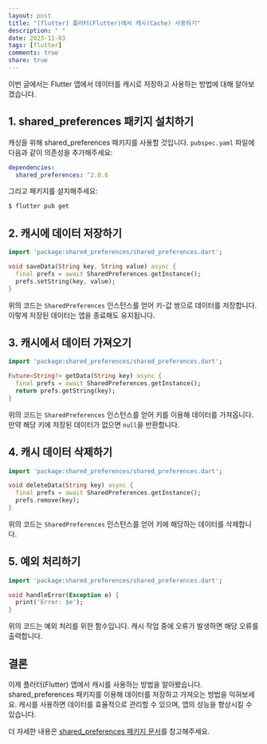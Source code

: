 ```yaml
---
layout: post
title: "[flutter] 플러터(Flutter)에서 캐시(Cache) 사용하기"
description: " "
date: 2023-11-03
tags: [flutter]
comments: true
share: true
---
```


이번 글에서는 Flutter 앱에서 데이터를 캐시로 저장하고 사용하는 방법에 대해 알아보겠습니다.

## 1. shared_preferences 패키지 설치하기

캐싱을 위해 shared_preferences 패키지를 사용할 것입니다. `pubspec.yaml` 파일에 다음과 같이 의존성을 추가해주세요:

```yaml
dependencies:
  shared_preferences: ^2.0.6
```

그리고 패키지를 설치해주세요:

```bash
$ flutter pub get
```

## 2. 캐시에 데이터 저장하기

```dart
import 'package:shared_preferences/shared_preferences.dart';

void saveData(String key, String value) async {
  final prefs = await SharedPreferences.getInstance();
  prefs.setString(key, value);
}
```

위의 코드는 `SharedPreferences` 인스턴스를 얻어 키-값 쌍으로 데이터를 저장합니다. 이렇게 저장된 데이터는 앱을 종료해도 유지됩니다.

## 3. 캐시에서 데이터 가져오기

```dart
import 'package:shared_preferences/shared_preferences.dart';

Future<String?> getData(String key) async {
  final prefs = await SharedPreferences.getInstance();
  return prefs.getString(key);
}
```

위의 코드는 `SharedPreferences` 인스턴스를 얻어 키를 이용해 데이터를 가져옵니다. 만약 해당 키에 저장된 데이터가 없으면 `null`을 반환합니다.

## 4. 캐시 데이터 삭제하기

```dart
import 'package:shared_preferences/shared_preferences.dart';

void deleteData(String key) async {
  final prefs = await SharedPreferences.getInstance();
  prefs.remove(key);
}
```

위의 코드는 `SharedPreferences` 인스턴스를 얻어 키에 해당하는 데이터를 삭제합니다.

## 5. 예외 처리하기

```dart
import 'package:shared_preferences/shared_preferences.dart';

void handleError(Exception e) {
  print('Error: $e');
}
```

위의 코드는 예외 처리를 위한 함수입니다. 캐시 작업 중에 오류가 발생하면 해당 오류를 출력합니다.

## 결론

이제 플러터(Flutter) 앱에서 캐시를 사용하는 방법을 알아봤습니다. shared_preferences 패키지를 이용해 데이터를 저장하고 가져오는 방법을 익혀보세요. 캐시를 사용하면 데이터를 효율적으로 관리할 수 있으며, 앱의 성능을 향상시킬 수 있습니다.

더 자세한 내용은 [shared_preferences 패키지 문서](https://pub.dev/packages/shared_preferences)를 참고해주세요.